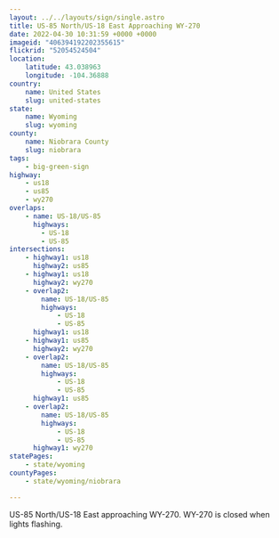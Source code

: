 ```yaml
---
layout: ../../layouts/sign/single.astro
title: US-85 North/US-18 East Approaching WY-270
date: 2022-04-30 10:31:59 +0000 +0000
imageid: "406394192202355615"
flickrid: "52054524504"
location:
    latitude: 43.038963
    longitude: -104.36888
country:
    name: United States
    slug: united-states
state:
    name: Wyoming
    slug: wyoming
county:
    name: Niobrara County
    slug: niobrara
tags:
    - big-green-sign
highway:
    - us18
    - us85
    - wy270
overlaps:
    - name: US-18/US-85
      highways:
        - US-18
        - US-85
intersections:
    - highway1: us18
      highway2: us85
    - highway1: us18
      highway2: wy270
    - overlap2:
        name: US-18/US-85
        highways:
            - US-18
            - US-85
      highway1: us18
    - highway1: us85
      highway2: wy270
    - overlap2:
        name: US-18/US-85
        highways:
            - US-18
            - US-85
      highway1: us85
    - overlap2:
        name: US-18/US-85
        highways:
            - US-18
            - US-85
      highway1: wy270
statePages:
    - state/wyoming
countyPages:
    - state/wyoming/niobrara

---
```

US-85 North/US-18 East approaching WY-270.  WY-270 is closed when lights flashing.